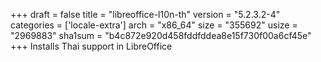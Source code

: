 +++
draft = false
title = "libreoffice-l10n-th"
version = "5.2.3.2-4"
categories = ['locale-extra']
arch = "x86_64"
size = "355692"
usize = "2969883"
sha1sum = "b4c872e920d458fddfddea8e15f730f00a6cf45e"
+++
Installs Thai support in LibreOffice